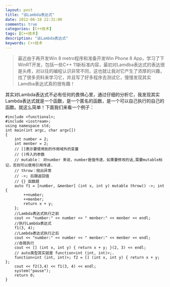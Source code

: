 ```yaml
---
layout: post
title: "谈Lambda表达式"
date: 2012-06-18 22:31:00
comments: true
categories: [C++技术]
tags: [C++技术]
description: "谈Lambda表达式"
keywords: C++技术
---
```


> 最近由于再开发Win 8 metro程序和准备开发Win Phone 8 App，学习了下WinRT开发，包括一些C++ 11新标准内容，最初对Lamdba表达式的表达很是头疼，对以往的编程认识非常不同，这也就让我对它产生了浓厚的兴趣，找了很多资料来学习它，并且写了好多程序去测试它，慢慢发现其实Lamdba表达式真的很有趣！

其实对Lambda表达式不必有任何的畏惧心里，通过仔细的分析它，我发现其实Lambda表达式就是一个函数，是一个匿名的函数，是一个可以自己执行的自己的函数。就这么简单！下面我们来看一个例子：
```
#include <functional>;
#include <iostream>;
using namespace std;
int main(int argc, char argv[])
{
    int number = 2;
    int menber = 2;
    // []表示要使用到的作用域外的变量
    // ()传入的参数
    // mutable： 对number 来说，number是值传递，如果要修改的话,需要mutable标记，否则可以使用引用传递.
    // throw：抛出异常
    // ->; 后跟返回值
    // {} 函数题
    auto f1 = [number, &menber] (int x, int y) mutable throw() ->; int {
        ++number;
        ++menber;
        return x + y;
    };
    //Lambda表达式执行之前
    cout << "number:" << number << " menber:" << menber << endl;
    //执行Lambda表达式
    f1(3, 4);
    //Lambda表达式执行之后
    cout << "number:" << number << " menber:" << menber << endl;
    //自我执行
    cout << [] (int x, int y) { return x + y; }(2, 3) << endl;
    // auto类型其实就是 function<int (int, int)>;.
    function<int (int, int)>; f2 = [] (int x, int y) { return x + y; };
    cout << f2(3,4) << f1(3, 4) << endl;
    system("pause");
    return 0;
}
```
